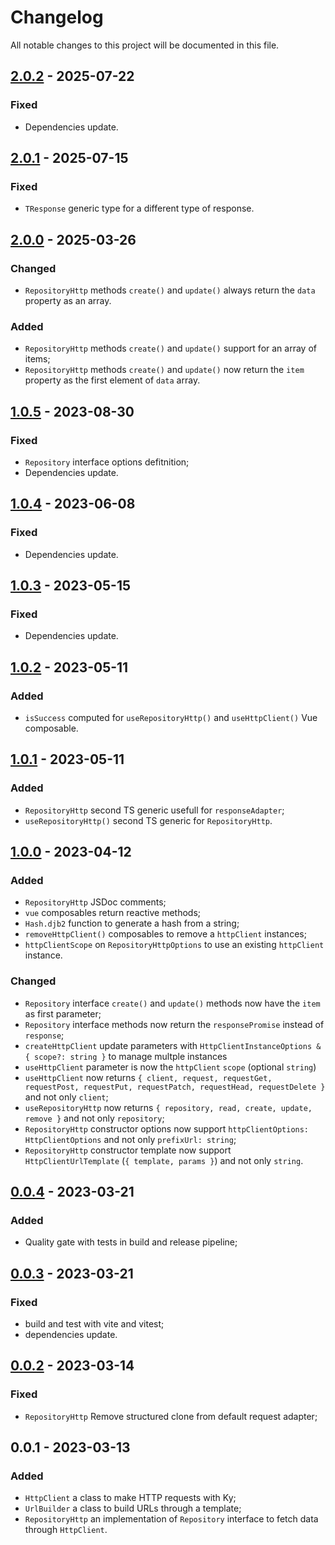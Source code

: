 # Changelog

All notable changes to this project will be documented in this file.

## [2.0.2] - 2025-07-22

### Fixed

- Dependencies update.

## [2.0.1] - 2025-07-15

### Fixed

- `TResponse` generic type for a different type of response.

## [2.0.0] - 2025-03-26

### Changed

- `RepositoryHttp` methods `create()` and `update()` always return the `data` property as an array.

### Added

- `RepositoryHttp` methods `create()` and `update()` support for an array of items;
- `RepositoryHttp` methods `create()` and `update()` now return the `item` property as the first element of `data` array.

## [1.0.5] - 2023-08-30

### Fixed

- `Repository` interface options defitnition;
- Dependencies update.

## [1.0.4] - 2023-06-08

### Fixed

- Dependencies update.

## [1.0.3] - 2023-05-15

### Fixed

- Dependencies update.

## [1.0.2] - 2023-05-11

### Added

- `isSuccess` computed for `useRepositoryHttp()` and `useHttpClient()` Vue composable.

## [1.0.1] - 2023-05-11

### Added

- `RepositoryHttp` second TS generic usefull for `responseAdapter`;
- `useRepositoryHttp()` second TS generic for `RepositoryHttp`.

## [1.0.0] - 2023-04-12

### Added

- `RepositoryHttp` JSDoc comments;
- `vue` composables return reactive methods;
- `Hash.djb2` function to generate a hash from a string;
- `removeHttpClient()` composables to remove a `httpClient` instances;
- `httpClientScope` on `RepositoryHttpOptions` to use an existing `httpClient` instance.

### Changed

- `Repository` interface `create()` and `update()` methods now have the `item` as first parameter;
- `Repository` interface methods now return the `responsePromise` instead of `response`;
- `createHttpClient` update parameters with `HttpClientInstanceOptions & { scope?: string }` to manage multple instances
- `useHttpClient` parameter is now the `httpClient` `scope` (optional `string`)
- `useHttpClient` now returns `{ client, request, requestGet, requestPost, requestPut, requestPatch, requestHead, requestDelete }` and not only `client`;
- `useRepositoryHttp` now returns `{ repository, read, create, update, remove }` and not only `repository`;
- `RepositoryHttp` constructor options now support `httpClientOptions: HttpClientOptions` and not only `prefixUrl: string`;
- `RepositoryHttp` constructor template now support `HttpClientUrlTemplate` (`{ template, params }`) and not only `string`.

## [0.0.4] - 2023-03-21

### Added

- Quality gate with tests in build and release pipeline;

## [0.0.3] - 2023-03-21

### Fixed

- build and test with vite and vitest;
- dependencies update.

## [0.0.2] - 2023-03-14

### Fixed

- `RepositoryHttp` Remove structured clone from default request adapter;

## 0.0.1 - 2023-03-13

### Added

- `HttpClient` a class to make HTTP requests with Ky;
- `UrlBuilder` a class to build URLs through a template;
- `RepositoryHttp` an implementation of `Repository` interface to fetch data through `HttpClient`.

[2.0.2]: https://github.com/volverjs/data/compare/v2.0.1...v2.0.2
[2.0.1]: https://github.com/volverjs/data/compare/v2.0.0...v2.0.1
[2.0.0]: https://github.com/volverjs/data/compare/v1.0.5...v2.0.0
[1.0.5]: https://github.com/volverjs/data/compare/v1.0.4...v1.0.5
[1.0.4]: https://github.com/volverjs/data/compare/v1.0.3...v1.0.4
[1.0.3]: https://github.com/volverjs/data/compare/v1.0.2...v1.0.3
[1.0.2]: https://github.com/volverjs/data/compare/v1.0.1...v1.0.2
[1.0.1]: https://github.com/volverjs/data/compare/v1.0.0...v1.0.1
[1.0.0]: https://github.com/volverjs/data/compare/v0.0.4...v1.0.0
[0.0.4]: https://github.com/volverjs/data/compare/v0.0.3...v0.0.4
[0.0.3]: https://github.com/volverjs/data/compare/v0.0.2...v0.0.3
[0.0.2]: https://github.com/volverjs/data/compare/v0.0.1...v0.0.2
